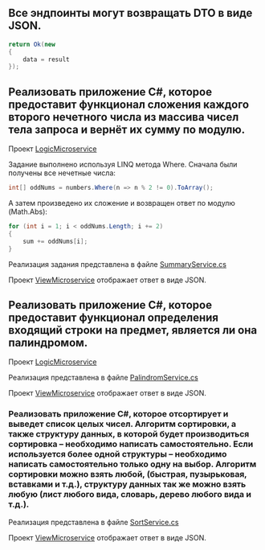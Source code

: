 ## Все эндпоинты могут возвращать DTO в виде JSON.

```csharp
return Ok(new
{
    data = result
});
```

## Реализовать приложение C#, которое предоставит функционал сложения каждого второго нечетного числа из массива чисел тела запроса и вернёт их сумму по модулю.

Проект [LogicMicroservice](/src/LogicMicroservice/)

Задание выполнено используя LINQ метода Where. Сначала были получены все нечетные числа:
```csharp
int[] oddNums = numbers.Where(n => n % 2 != 0).ToArray();
```
А затем произведено их сложение и возвращен ответ по модулю (Math.Abs):
```csharp
for (int i = 1; i < oddNums.Length; i += 2)
{
    sum += oddNums[i];
}
```
Реализация задания представлена в файле [SummaryService.cs](/src/LogicMicroservice/Services/SummaryService.cs)

Проект [ViewMicroservice](src/ViewMicroservice/) отображает ответ в виде JSON.


## Реализовать приложение C#, которое предоставит функционал определения входящий строки на предмет, является ли она палиндромом.

Проект [LogicMicroservice](/src/LogicMicroservice/)



Реализация представлена в файле [PalindromService.cs](/src/LogicMicroservice/Services/PalindromeService.cs)

Проект [ViewMicroservice](src/ViewMicroservice/) отображает ответ в виде JSON.

### Реализовать приложение C#, которое отсортирует и выведет список целых чисел. Алгоритм сортировки, а также структуру данных, в которой будет производиться сортировка – необходимо написать самостоятельно. Если используется более одной структуры – необходимо написать самостоятельно только одну на выбор. Алгоритм сортировки можно взять любой, (быстрая, пузырьковая, вставками и т.д.), структуру данных так же можно взять любую (лист любого вида, словарь, дерево любого вида и т.д.).

Реализация представлена в файле [SortService.cs](/src/LogicMicroservice/Services/SortService.cs)

Проект [ViewMicroservice](src/ViewMicroservice/) отображает ответ в виде JSON.